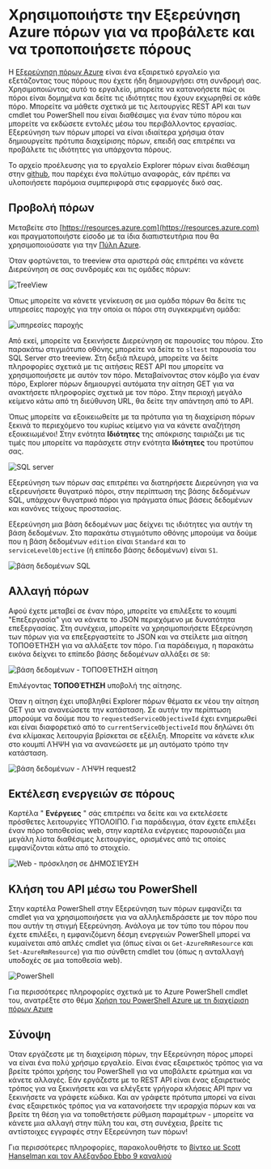 <properties
   pageTitle="Εξερεύνηση Azure πόρων | Microsoft Azure"
   description="Περιγράφει Azure πόρων Explorer και πώς μπορεί να χρησιμοποιηθεί για προβολή και ενημέρωση αναπτύξεις μέσω της διαχείρισης πόρων Azure"
   services="azure-resource-manager"
   documentationCenter="na"
   authors="stuartleeks"
   manager="ankodu"
   editor=""/>

<tags
   ms.service="azure-resource-manager"
   ms.devlang="na"
   ms.topic="article"
   ms.tgt_pltfrm="na"
   ms.workload="na"
   ms.date="08/01/2016"
   ms.author="stuartle;tomfitz"/>

# <a name="use-azure-resource-explorer-to-view-and-modify-resources"></a>Χρησιμοποιήστε την Εξερεύνηση Azure πόρων για να προβάλετε και να τροποποιήσετε πόρους
Η [Εξερεύνηση πόρων Azure](https://resources.azure.com) είναι ένα εξαιρετικό εργαλείο για εξετάζοντας τους πόρους που έχετε ήδη δημιουργήσει στη συνδρομή σας. Χρησιμοποιώντας αυτό το εργαλείο, μπορείτε να κατανοήσετε πώς οι πόροι είναι δομημένα και δείτε τις ιδιότητες που έχουν εκχωρηθεί σε κάθε πόρο. Μπορείτε να μάθετε σχετικά με τις λειτουργίες REST API και των cmdlet του PowerShell που είναι διαθέσιμες για έναν τύπο πόρου και μπορείτε να εκδώσετε εντολές μέσω του περιβάλλοντος εργασίας. Εξερεύνηση των πόρων μπορεί να είναι ιδιαίτερα χρήσιμα όταν δημιουργείτε πρότυπα διαχείρισης πόρων, επειδή σας επιτρέπει να προβάλετε τις ιδιότητες για υπάρχοντα πόρους.

Το αρχείο προέλευσης για το εργαλείο Explorer πόρων είναι διαθέσιμη στην [github](https://github.com/projectkudu/ARMExplorer), που παρέχει ένα πολύτιμο αναφοράς, εάν πρέπει να υλοποιήσετε παρόμοια συμπεριφορά στις εφαρμογές δικό σας.

## <a name="view-resources"></a>Προβολή πόρων
Μεταβείτε στο [https://resources.azure.com](https://resources.azure.com) και πραγματοποιήστε είσοδο με τα ίδια διαπιστευτήρια που θα χρησιμοποιούσατε για την [Πύλη Azure](https://portal.azure.com).

Όταν φορτώνεται, το treeview στα αριστερά σάς επιτρέπει να κάνετε Διερεύνηση σε σας συνδρομές και τις ομάδες πόρων:

![TreeView](./media/resource-manager-resource-explorer/are-01-treeview.png)

Όπως μπορείτε να κάνετε γενίκευση σε μια ομάδα πόρων θα δείτε τις υπηρεσίες παροχής για την οποία οι πόροι στη συγκεκριμένη ομάδα:

![υπηρεσίες παροχής](./media/resource-manager-resource-explorer/are-02-treeview-providers.png)

Από εκεί, μπορείτε να ξεκινήσετε Διερεύνηση σε παρουσίες του πόρου. Στο παρακάτω στιγμιότυπο οθόνης μπορείτε να δείτε το `sltest` παρουσία του SQL Server στο treeview. Στη δεξιά πλευρά, μπορείτε να δείτε πληροφορίες σχετικά με τις αιτήσεις REST API που μπορείτε να χρησιμοποιήσετε με αυτόν τον πόρο. Μεταβαίνοντας στον κόμβο για έναν πόρο, Explorer πόρων δημιουργεί αυτόματα την αίτηση GET για να ανακτήσετε πληροφορίες σχετικά με τον πόρο. Στην περιοχή μεγάλο κείμενο κάτω από τη διεύθυνση URL, θα δείτε την απάντηση από το API. 

Όπως μπορείτε να εξοικειωθείτε με τα πρότυπα για τη διαχείριση πόρων ξεκινά το περιεχόμενο του κυρίως κείμενο για να κάνετε αναζήτηση εξοικειωμένοι! Στην ενότητα **Ιδιότητες** της απόκρισης ταιριάζει με τις τιμές που μπορείτε να παράσχετε στην ενότητα **Ιδιότητες** του προτύπου σας.

![SQL server](./media/resource-manager-resource-explorer/are-03-sqlserver-with-response.png)

Εξερεύνηση των πόρων σας επιτρέπει να διατηρήσετε Διερεύνηση για να εξερευνήσετε θυγατρικό πόροι, στην περίπτωση της βάσης δεδομένων SQL, υπάρχουν θυγατρικό πόροι για πράγματα όπως βάσεις δεδομένων και κανόνες τείχους προστασίας.

Εξερεύνηση μια βάση δεδομένων μας δείχνει τις ιδιότητες για αυτήν τη βάση δεδομένων. Στο παρακάτω στιγμιότυπο οθόνης μπορούμε να δούμε που η βάση δεδομένων `edition` είναι `Standard` και το `serviceLevelObjective` (ή επίπεδο βάσης δεδομένων) είναι `S1`.

![βάση δεδομένων SQL](./media/resource-manager-resource-explorer/are-04-database-get.png)

## <a name="change-resources"></a>Αλλαγή πόρων

Αφού έχετε μεταβεί σε έναν πόρο, μπορείτε να επιλέξετε το κουμπί "Επεξεργασία" για να κάνετε το JSON περιεχόμενο με δυνατότητα επεξεργασίας. Στη συνέχεια, μπορείτε να χρησιμοποιήσετε Εξερεύνηση των πόρων για να επεξεργαστείτε το JSON και να στείλετε μια αίτηση ΤΟΠΟΘΈΤΗΣΗ για να αλλάξετε τον πόρο. Για παράδειγμα, η παρακάτω εικόνα δείχνει το επίπεδο βάσης δεδομένων αλλάξει σε `S0`:

![βάση δεδομένων - ΤΟΠΟΘΈΤΗΣΗ αίτηση](./media/resource-manager-resource-explorer/are-05-database-put.png)

Επιλέγοντας **ΤΟΠΟΘΈΤΗΣΗ** υποβολή της αίτησης. 

Όταν η αίτηση έχει υποβληθεί Explorer πόρων θέματα εκ νέου την αίτηση GET για να ανανεώσετε την κατάσταση. Σε αυτήν την περίπτωση μπορούμε να δούμε που το `requestedServiceObjectiveId` έχει ενημερωθεί και είναι διαφορετικό από το `currentServiceObjectiveId` που δηλώνει ότι ένα κλίμακας λειτουργία βρίσκεται σε εξέλιξη. Μπορείτε να κάνετε κλικ στο κουμπί ΛΉΨΗ για να ανανεώσετε με μη αυτόματο τρόπο την κατάσταση.

![βάση δεδομένων - ΛΉΨΗ request2](./media/resource-manager-resource-explorer/are-06-database-get2.png)

## <a name="performing-actions-on-resources"></a>Εκτέλεση ενεργειών σε πόρους

Καρτέλα " **Ενέργειες** " σάς επιτρέπει να δείτε και να εκτελέσετε πρόσθετες λειτουργίες ΥΠΌΛΟΙΠΟ. Για παράδειγμα, όταν έχετε επιλέξει έναν πόρο τοποθεσίας web, στην καρτέλα ενέργειες παρουσιάζει μια μεγάλη λίστα διαθέσιμες λειτουργίες, ορισμένες από τις οποίες εμφανίζονται κάτω από το στοιχείο.

![Web - πρόσκληση σε ΔΗΜΟΣΊΕΥΣΗ](./media/resource-manager-resource-explorer/are-web-post.png)

## <a name="invoking-the-api-via-powershell"></a>Κλήση του API μέσω του PowerShell
Στην καρτέλα PowerShell στην Εξερεύνηση των πόρων εμφανίζει τα cmdlet για να χρησιμοποιήσετε για να αλληλεπιδράσετε με τον πόρο που που αυτήν τη στιγμή Εξερεύνηση. Ανάλογα με τον τύπο του πόρου που έχετε επιλέξει, η εμφανιζόμενη δέσμη ενεργειών PowerShell μπορεί να κυμαίνεται από απλές cmdlet για (όπως είναι οι `Get-AzureRmResource` και `Set-AzureRmResource`) για πιο σύνθετη cmdlet του (όπως η ανταλλαγή υποδοχές σε μια τοποθεσία web). 

![PowerShell](./media/resource-manager-resource-explorer/are-07-powershell.png)

Για περισσότερες πληροφορίες σχετικά με το Azure PowerShell cmdlet του, ανατρέξτε στο θέμα [Χρήση του PowerShell Azure με τη διαχείριση πόρων Azure](powershell-azure-resource-manager.md)

## <a name="summary"></a>Σύνοψη
Όταν εργάζεστε με τη διαχείριση πόρων, την Εξερεύνηση πόρος μπορεί να είναι ένα πολύ χρήσιμο εργαλείο. Είναι ένας εξαιρετικός τρόπος για να βρείτε τρόποι χρήσης του PowerShell για να υποβάλετε ερώτημα και να κάνετε αλλαγές. Εάν εργάζεστε με το REST API είναι ένας εξαιρετικός τρόπος για να ξεκινήσετε και να ελέγξετε γρήγορα κλήσεις API πριν να ξεκινήσετε να γράφετε κώδικα. Και αν γράφετε πρότυπα μπορεί να είναι ένας εξαιρετικός τρόπος για να κατανοήσετε την ιεραρχία πόρων και να βρείτε τη θέση για να τοποθετήσετε ρύθμιση παραμέτρων - μπορείτε να κάνετε μια αλλαγή στην πύλη του και, στη συνέχεια, βρείτε τις αντίστοιχες εγγραφές στην Εξερεύνηση των πόρων!

Για περισσότερες πληροφορίες, παρακολουθήστε το [βίντεο με Scott Hanselman και τον Αλέξανδρο Ebbo 9 καναλιού](https://channel9.msdn.com/Shows/Azure-Friday/Azure-Resource-Manager-Explorer-with-David-Ebbo)


